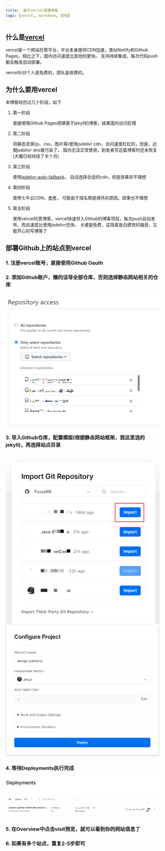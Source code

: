 ```yaml
---
title:  基于vercel搭建博客
tags: [vercel, markdown, 其他]
---
```


## 什么是[vercel](https://vercel.com)

vercel是一个网站托管平台，平台本身提供CDN加速，类似Netlify和Github Pages，相比之下，国内访问速度比其他的更快。
支持持续集成，每次代码push都会触发自动部署。

vercel针对个人是免费的，团队是收费的。

## 为什么要用vercel
本博客经历过几个阶段，如下
1. 第一阶段

    直接使用Github Pages搭建基于jekyll的博客，结果国内访问巨慢
2. 第二阶段
    
    将静态资源(js、css、图片等)使用jsdelivr cdn，访问速度杠杠的，但是，近期jsdelivr dns被污染了，
    国内无法正常使用，到笔者写这篇博客时还未恢复(大概已经持续了半个月)
3. 第三阶段
    
    使用[jsdelivr-auto-fallback](https://github.com/PipecraftNet/jsdelivr-auto-fallback)，
    自动选择合适的cdn，但是效果并不理想
4. 第四阶段
    
    使用七牛云CDN，[参考](https://www.wucheng.work/2021/11/28/Hexo-GitHub-CDN/)，
    可能由于域名商是境外的原因，效果也不理想
5. 第五阶段

    使用vercel托管博客，vercel快速导入Github的博客项目，每次push自动发布，而且速度比使用jsdelivr还快，
    关键是免费，这简直是白嫖党的福音，又能开心的写博客了

## 部署Github上的站点到vercel
### 1. 注册vercel账号，直接使用Github Oauth
### 2. 添加Github账户，懒的话导全部仓库，否则选择静态网站相关的仓库
    
![github][1]
### 3. 导入Github仓库，配置模版(根据静态网站框架，我这里选的jekyll)，再选择站点目录

![import][2]
![import][3]
### 4. 等待Deployments执行完成

![deploy][4]
### 5. 在Overview中点击visit预览，就可以看到你的网站信息了
### 6. 如果有多个站点，重复2-5步即可

[1]: /assets/2022/05-31/github.png "github"
[2]: /assets/2022/05-31/import.png "import"
[3]: /assets/2022/05-31/configure.png "import configure"
[4]: /assets/2022/05-31/deploy.png "deploy"

